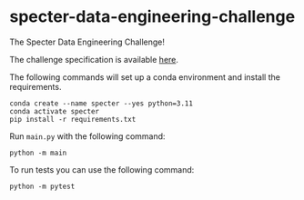 # specter-data-engineering-challenge
The Specter Data Engineering Challenge! 

The challenge specification is available [here](Specter%20-%20Senior%20Data%20Engineer%20Challenge.pdf).

The following commands will set up a conda environment and install the requirements.
```shell
conda create --name specter --yes python=3.11 
conda activate specter
pip install -r requirements.txt
```

Run `main.py` with the following command:
```shell
python -m main
```

To run tests you can use the following command:
```shell
python -m pytest 
```